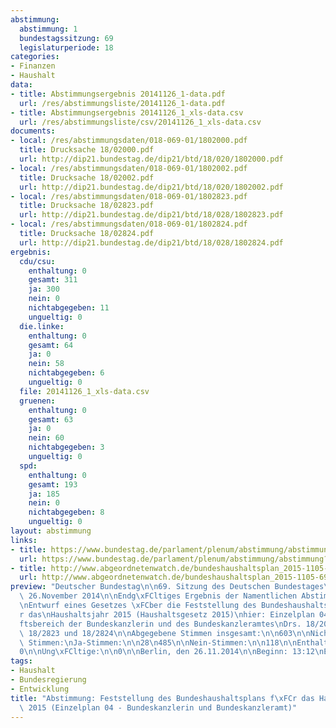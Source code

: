 ```yaml
---
abstimmung:
  abstimmung: 1
  bundestagssitzung: 69
  legislaturperiode: 18
categories:
- Finanzen
- Haushalt
data:
- title: Abstimmungsergebnis 20141126_1-data.pdf
  url: /res/abstimmungsliste/20141126_1-data.pdf
- title: Abstimmungsergebnis 20141126_1_xls-data.csv
  url: /res/abstimmungsliste/csv/20141126_1_xls-data.csv
documents:
- local: /res/abstimmungsdaten/018-069-01/1802000.pdf
  title: Drucksache 18/02000.pdf
  url: http://dip21.bundestag.de/dip21/btd/18/020/1802000.pdf
- local: /res/abstimmungsdaten/018-069-01/1802002.pdf
  title: Drucksache 18/02002.pdf
  url: http://dip21.bundestag.de/dip21/btd/18/020/1802002.pdf
- local: /res/abstimmungsdaten/018-069-01/1802823.pdf
  title: Drucksache 18/02823.pdf
  url: http://dip21.bundestag.de/dip21/btd/18/028/1802823.pdf
- local: /res/abstimmungsdaten/018-069-01/1802824.pdf
  title: Drucksache 18/02824.pdf
  url: http://dip21.bundestag.de/dip21/btd/18/028/1802824.pdf
ergebnis:
  cdu/csu:
    enthaltung: 0
    gesamt: 311
    ja: 300
    nein: 0
    nichtabgegeben: 11
    ungueltig: 0
  die.linke:
    enthaltung: 0
    gesamt: 64
    ja: 0
    nein: 58
    nichtabgegeben: 6
    ungueltig: 0
  file: 20141126_1_xls-data.csv
  gruenen:
    enthaltung: 0
    gesamt: 63
    ja: 0
    nein: 60
    nichtabgegeben: 3
    ungueltig: 0
  spd:
    enthaltung: 0
    gesamt: 193
    ja: 185
    nein: 0
    nichtabgegeben: 8
    ungueltig: 0
layout: abstimmung
links:
- title: https://www.bundestag.de/parlament/plenum/abstimmung/abstimmung?id=317
  url: https://www.bundestag.de/parlament/plenum/abstimmung/abstimmung?id=317
- title: http://www.abgeordnetenwatch.de/bundeshaushaltsplan_2015-1105-697.html
  url: http://www.abgeordnetenwatch.de/bundeshaushaltsplan_2015-1105-697.html
preview: "Deutscher Bundestag\n\n69. Sitzung des Deutschen Bundestages\nam Mittwoch,\
  \ 26.November 2014\n\nEndg\xFCltiges Ergebnis der Namentlichen Abstimmung Nr. 1\n\
  \nEntwurf eines Gesetzes \xFCber die Feststellung des Bundeshaushaltsplans f\xFC\
  r das\nHaushaltsjahr 2015 (Haushaltsgesetz 2015)\nhier: Einzelplan 04 - Gesch\xE4\
  ftsbereich der Bundeskanzlerin und des Bundeskanzleramtes\nDrs. 18/2000, 18/2002,\
  \ 18/2823 und 18/2824\n\nAbgegebene Stimmen insgesamt:\n\n603\n\nNicht abgegebene\
  \ Stimmen:\nJa-Stimmen:\n\n28\n485\n\nNein-Stimmen:\n\n118\n\nEnthaltungen:\n\n\
  0\n\nUng\xFCltige:\n\n0\n\nBerlin, den 26.11.2014\n\nBeginn: 13:12\nEnde: 13:15\n"
tags:
- Haushalt
- Bundesregierung
- Entwicklung
title: "Abstimmung: Feststellung des Bundeshaushaltsplans f\xFCr das Haushaltsjahr\
  \ 2015 (Einzelplan 04 - Bundeskanzlerin und Bundeskanzleramt)"
---
```

